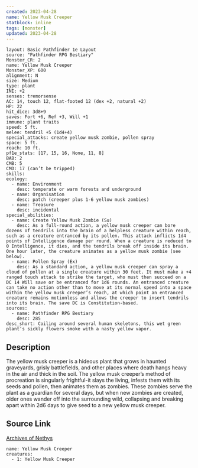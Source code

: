 ```yaml
---
created: 2023-04-28
name: Yellow Musk Creeper
statblock: inline
tags: [monster]
updated: 2023-04-28
---
```

```statblock
layout: Basic Pathfinder 1e Layout
source: "Pathfinder RPG Bestiary"
Monster_CR: 2
name: Yellow Musk Creeper
Monster_XP: 600
alignment: N
size: Medium
type: plant
INI: +2
senses: tremorsense
AC: 14, touch 12, flat-footed 12 (dex +2, natural +2)
HP: 22
hit_dice: 3d8+9
saves: Fort +6, Ref +3, Will +1
immune: plant traits
speed: 5 ft.
melee: tendril +5 (1d4+4)
special_attacks: create yellow musk zombie, pollen spray
space: 5 ft.
reach: 10 ft.
pf1e_stats: [17, 15, 16, None, 11, 8]
BAB: 2
CMB: 5
CMD: 17 (can’t be tripped)
skills: 
ecology:
  - name: Environment
    desc: temperate or warm forests and underground
  - name: Organisation
    desc: patch (creeper plus 1-6 yellow musk zombies)
  - name: Treasure
    desc: incidental
special_abilities:
  - name: Create Yellow Musk Zombie (Su)
    desc: As a full-round action, a yellow musk creeper can bore dozens of tendrils into the brain of a helpless creature within reach, such as a creature entranced by its pollen. This attack inflicts 1d4 points of Intelligence damage per round. When a creature is reduced to 0 Intelligence, it dies, and the tendrils break off inside its brain. One hour later, the creature animates as a yellow musk zombie (see below).
  - name: Pollen Spray (Ex)
    desc: As a standard action, a yellow musk creeper can spray a cloud of pollen at a single creature within 30 feet. It must make a +4 ranged touch attack to strike the target, who must then succeed on a DC 14 Will save or be entranced for 1d6 rounds. An entranced creature can take no action other than to move at its normal speed into a space within the yellow musk creeper’s reach, at which point an entranced creature remains motionless and allows the creeper to insert tendrils into its brain. The save DC is Constitution-based.
sources:
  - name: Pathfinder RPG Bestiary
    desc: 285
desc_short: Coiling around several human skeletons, this wet green plant’s sickly flowers smoke with a nasty yellow vapor.
```
## Description
The yellow musk creeper is a hideous plant that grows in haunted graveyards, grisly battlefields, and other places where death hangs heavy in the air and thick in the soil. The yellow musk creeper’s method of procreation is singularly frightful-it slays the living, infests them with its seeds and pollen, then animates them as zombies. These zombies serve the plant as a guardian for several days, but when new zombies are created, older ones wander off into the surrounding wild, collapsing and breaking apart within 2d6 days to give seed to a new yellow musk creeper.
## Source Link
[Archives of Nethys](https://aonprd.com/MonsterDisplay.aspx?ItemName=Yellow%20Musk%20Creeper)
```encounter-table
name: Yellow Musk Creeper
creatures:
  - 1: Yellow Musk Creeper
```

